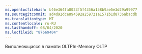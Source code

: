 ```yaml
---
ms.openlocfilehash: b46e364fa0023f5f4356a158b9ae5e3d29a99977
ms.sourcegitcommit: ad4d92dce894592a259721a1571b1d8736abacdb
ms.translationtype: MT
ms.contentlocale: ru-RU
ms.lasthandoff: 08/04/2020
ms.locfileid: "87669404"
---
```

 <span data-ttu-id="e9021-101">Выполняющаяся в памяти OLTP</span><span class="sxs-lookup"><span data-stu-id="e9021-101">In-Memory OLTP</span></span> 